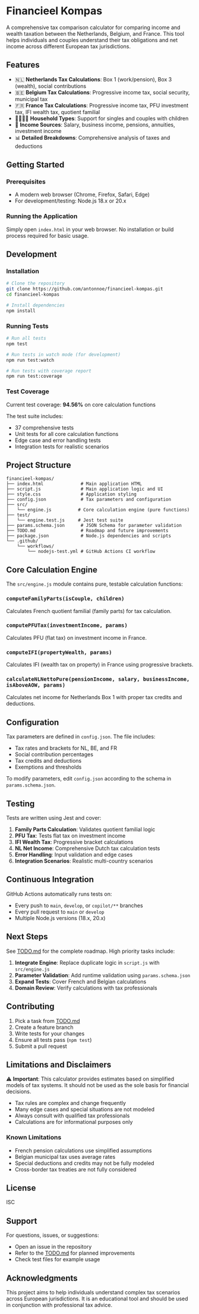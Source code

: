 # Financieel Kompas

A comprehensive tax comparison calculator for comparing income and wealth taxation between the Netherlands, Belgium, and France. This tool helps individuals and couples understand their tax obligations and net income across different European tax jurisdictions.

## Features

- 🇳🇱 **Netherlands Tax Calculations**: Box 1 (work/pension), Box 3 (wealth), social contributions
- 🇧🇪 **Belgium Tax Calculations**: Progressive income tax, social security, municipal tax
- 🇫🇷 **France Tax Calculations**: Progressive income tax, PFU investment tax, IFI wealth tax, quotient familial
- 👨‍👩‍👧‍👦 **Household Types**: Support for singles and couples with children
- 💼 **Income Sources**: Salary, business income, pensions, annuities, investment income
- 📊 **Detailed Breakdowns**: Comprehensive analysis of taxes and deductions

## Getting Started

### Prerequisites

- A modern web browser (Chrome, Firefox, Safari, Edge)
- For development/testing: Node.js 18.x or 20.x

### Running the Application

Simply open `index.html` in your web browser. No installation or build process required for basic usage.

## Development

### Installation

```bash
# Clone the repository
git clone https://github.com/antonnoe/financieel-kompas.git
cd financieel-kompas

# Install dependencies
npm install
```

### Running Tests

```bash
# Run all tests
npm test

# Run tests in watch mode (for development)
npm run test:watch

# Run tests with coverage report
npm run test:coverage
```

### Test Coverage

Current test coverage: **94.56%** on core calculation functions

The test suite includes:
- 37 comprehensive tests
- Unit tests for all core calculation functions
- Edge case and error handling tests
- Integration tests for realistic scenarios

## Project Structure

```
financieel-kompas/
├── index.html              # Main application HTML
├── script.js               # Main application logic and UI
├── style.css               # Application styling
├── config.json             # Tax parameters and configuration
├── src/
│   └── engine.js          # Core calculation engine (pure functions)
├── test/
│   └── engine.test.js     # Jest test suite
├── params.schema.json      # JSON Schema for parameter validation
├── TODO.md                 # Roadmap and future improvements
├── package.json            # Node.js dependencies and scripts
└── .github/
    └── workflows/
        └── nodejs-test.yml # GitHub Actions CI workflow
```

## Core Calculation Engine

The `src/engine.js` module contains pure, testable calculation functions:

### `computeFamilyParts(isCouple, children)`
Calculates French quotient familial (family parts) for tax calculation.

### `computePFUTax(investmentIncome, params)`
Calculates PFU (flat tax) on investment income in France.

### `computeIFI(propertyWealth, params)`
Calculates IFI (wealth tax on property) in France using progressive brackets.

### `calculateNLNettoPure(pensionIncome, salary, businessIncome, isAboveAOW, params)`
Calculates net income for Netherlands Box 1 with proper tax credits and deductions.

## Configuration

Tax parameters are defined in `config.json`. The file includes:

- Tax rates and brackets for NL, BE, and FR
- Social contribution percentages
- Tax credits and deductions
- Exemptions and thresholds

To modify parameters, edit `config.json` according to the schema in `params.schema.json`.

## Testing

Tests are written using Jest and cover:

1. **Family Parts Calculation**: Validates quotient familial logic
2. **PFU Tax**: Tests flat tax on investment income
3. **IFI Wealth Tax**: Progressive bracket calculations
4. **NL Net Income**: Comprehensive Dutch tax calculation tests
5. **Error Handling**: Input validation and edge cases
6. **Integration Scenarios**: Realistic multi-country scenarios

## Continuous Integration

GitHub Actions automatically runs tests on:
- Every push to `main`, `develop`, or `copilot/**` branches
- Every pull request to `main` or `develop`
- Multiple Node.js versions (18.x, 20.x)

## Next Steps

See [TODO.md](TODO.md) for the complete roadmap. High priority tasks include:

1. **Integrate Engine**: Replace duplicate logic in `script.js` with `src/engine.js`
2. **Parameter Validation**: Add runtime validation using `params.schema.json`
3. **Expand Tests**: Cover French and Belgian calculations
4. **Domain Review**: Verify calculations with tax professionals

## Contributing

1. Pick a task from [TODO.md](TODO.md)
2. Create a feature branch
3. Write tests for your changes
4. Ensure all tests pass (`npm test`)
5. Submit a pull request

## Limitations and Disclaimers

⚠️ **Important**: This calculator provides estimates based on simplified models of tax systems. It should not be used as the sole basis for financial decisions.

- Tax rules are complex and change frequently
- Many edge cases and special situations are not modeled
- Always consult with qualified tax professionals
- Calculations are for informational purposes only

### Known Limitations

- French pension calculations use simplified assumptions
- Belgian municipal tax uses average rates
- Special deductions and credits may not be fully modeled
- Cross-border tax treaties are not fully considered

## License

ISC

## Support

For questions, issues, or suggestions:
- Open an issue in the repository
- Refer to the [TODO.md](TODO.md) for planned improvements
- Check test files for example usage

## Acknowledgments

This project aims to help individuals understand complex tax scenarios across European jurisdictions. It is an educational tool and should be used in conjunction with professional tax advice.
